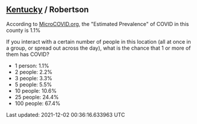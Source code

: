 
## [Kentucky](/united-states/kentucky) / Robertson

According to [MicroCOVID.org](http://microcovid.org),
the "Estimated Prevalence" of COVID in this county is 1.1%

If you interact with a certain number of people in this location
(all at once in a group, or spread out across the day), what is the chance that
1 or more of them has COVID?

- 1 person: 1.1%
- 2 people: 2.2%
- 3 people: 3.3%
- 5 people: 5.5%
- 10 people: 10.6%
- 25 people: 24.4%
- 100 people: 67.4%

Last updated: 2021-12-02 00:36:16.633963 UTC
